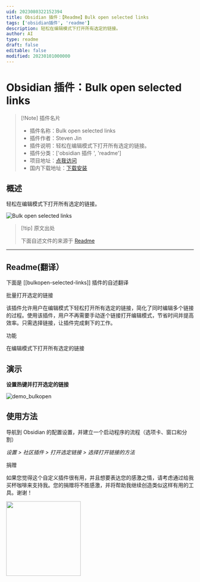 ```yaml
---
uid: 2023080322152394
title: Obsidian 插件：【Readme】Bulk open selected links
tags: ['obsidian插件', 'readme']
description: 轻松在编辑模式下打开所有选定的链接。
author: AI
type: readme
draft: false
editable: false
modified: 20230101000000
---
```


# Obsidian 插件：Bulk open selected links

> [!Note] 插件名片
> - 插件名称：Bulk open selected links
> - 插件作者：Steven Jin
> - 插件说明：轻松在编辑模式下打开所有选定的链接。
> - 插件分类：['obsidian 插件 ', 'readme']
> - 项目地址：[点我访问](https://github.com/autohub7/obsidian-open-selected-links)
> - 国内下载地址：[下载安装](https://pkmer.cn/products/plugin/pluginMarket/?bulkopen-selected-links)

## 概述

轻松在编辑模式下打开所有选定的链接。

![Bulk open selected links](https://cdn.pkmer.cn/covers/bulkopen-selected-links_new.gif!pkmer)

> [!tip] 原文出处
>
>下面自述文件的来源于 [Readme](https://ghproxy.net/https://raw.githubusercontent.com/autohub7/obsidian-open-selected-links/master/README.md)
>

---

## Readme(翻译）

下面是 [[bulkopen-selected-links]] 插件的自述翻译

批量打开选定的链接

该插件允许用户在编辑模式下轻松打开所有选定的链接，简化了同时编辑多个链接的过程。使用该插件，用户不再需要手动逐个链接打开编辑模式，节省时间并提高效率。只需选择链接，让插件完成剩下的工作。

功能

在编辑模式下打开所有选定的链接

## 演示

**设置热键并打开选定的链接**

![demo_bulkopen](https://user-images.githubusercontent.com/10937668/234928018-e71ba367-8168-4e9d-9671-f5579699b392.gif)

## 使用方法

导航到 Obsidian 的配置设置，并建立一个启动程序的流程（选项卡、窗口和分割）

*设置 > 社区插件 > 打开选定链接 > 选择打开链接的方法*

捐赠

如果您觉得这个自定义插件很有用，并且想要表达您的感激之情，请考虑通过给我买杯咖啡来支持我。您的捐赠将不胜感激，并将帮助我继续创造类似这样有用的工具。谢谢！

[<img style="float:left" src="https://user-images.githubusercontent.com/14358394/115450238-f39e8100-a21b-11eb-89d0-fa4b82cdbce8.png" width="200">](https://ko-fi.com/stevenjin)
